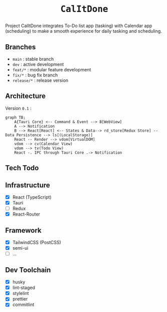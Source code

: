 <h1>
  <p align="center">
    <samp>
      CalItDone
    </samp>
  </p>
</h1>

Project CalItDone integrates To-Do list app (tasking) with Calendar app (scheduling) to make a smooth experience for
daily tasking and scheduling.

## Branches

- `main` : stable branch
- `dev` : active development
- `feat/*` : modular feature development
- `fix/*` : bug fix branch
- `release/*` : release version

## Architecture

Version `0.1` :

```mermaid
graph TB;
    A{Tauri Core} <-- Command & Event --> B[WebView]
    A --> Notification
    B --> React[React] <-- States & Data--> rd_store[Redux Store] -- Data Persistence --> ls[(LocalStorage)]
    React -- Render --> vdom[VirtualDOM]
    vdom --> cv(Calendar View)
    vdom --> tv(Todo View)
    React -. IPC through Tauri Core .-> Notification

```

## Tech Todo

## Infrastructure

-   [x] React (TypeScript)
-   [x] Tauri
-   [ ] Redux
-   [x] React-Router

## Framework

-   [x] TailwindCSS (PostCSS)
- [x] semi-ui
- [ ] ...

## Dev Toolchain

-   [x] husky
-   [x] lint-staged
-   [x] stylelint
-   [x] prettier
-   [x] commitlint
